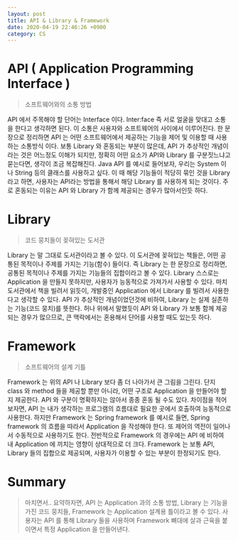 ```yaml
---
layout: post
title: API & Library & Framework
date: 2020-04-19 22:46:26 +0900
category: CS
---
```


# API ( Application Programming Interface )

> 소프트웨어와의 소통 방법

API 에서 주목해야 할 단어는 Interface 이다.
Inter:face 즉 서로 얼굴을 맞대고 소통을 한다고 생각하면 된다.
이 소통은 사용자와 소프트웨어의 사이에서 이루어진다.
한 문장으로 정리하면 API 는 어떤 소프트웨어에서 제공하는 기능을 제어 및 이용할 때 사용하는 소통방식 이다.
보통 Library 와 혼동되는 부분이 많은데, API 가 추상적인 개념이라는 것은 어느정도 이해가 되지만,
정확히 어떤 요소가 API와 Library 를 구분짓느냐고 묻는다면, 생각이 조금 복잡해진다.
Java API 를 예시로 들어보자, 우리는 System 이나 String 등의 클래스를 사용하고 싶다.
이 때 해당 기능들이 적당히 묶인 것을 Library 라고 하면,
사용자는 API라는 방법을 통해서 해당 Library 를 사용하게 되는 것이다.
주로 혼동되는 이유는 API 와 Library 가 함께 제공되는 경우가 많아서인듯 하다.


# Library

> 코드 뭉치들이 꽂혀있는 도서관

Library 는 말 그대로 도서관이라고 볼 수 있다.
이 도서관에 꽂혀있는 책들은, 어떤 공통된 목적이나 주제를 가지는 기능(함수) 들이다.
즉 Library 는 한 문장으로 정리하면, 공통된 목적이나 주제를 가지는 기능들의 집합이라고 볼 수 있다.
Library 스스로는 Application 을 만들지 못하지만, 사용자가 능동적으로 가져가서 사용할 수 있다.
마치 도서관에서 책을 빌려서 읽듯이, 개발중인 Application 에서 Library 를 빌려서 사용한다고 생각할 수 있다.
API 가 추상적인 개념이었던것에 비하여, Library 는 실제 실존하는 기능(코드 뭉치)를 뜻한다.
허나 위에서 말했듯이 API 와 Library 가 보통 함께 제공되는 경우가 많으므로, 큰 맥락에서는 혼용해서 단어를 사용할 때도 있는듯 하다.


# Framework

> 소프트웨어의 설계 기틀

Framework 는 위의 API 나 Library 보다 좀 더 나아가서 큰 그림을 그린다.
단지 class 와 method 들을 제공할 뿐만 아니라, 어떤 구조로 Application 을 만들어야 할지 제공한다.
API 와 구분이 명확하지는 않아서 종종 혼동 될 수도 있다.
차이점을 적어보자면, API 는 내가 생각하는 프로그램의 흐름대로 필요한 곳에서 호출하여 능동적으로 사용한다.
하지만 Framework 는 Spring framework 를 예시로 들면, Spring framework 의 흐름을 따라서 Application 을 작성해야 한다.
또 제어의 역전이 일어나서 수동적으로 사용하기도 한다.
전반적으로 Framework 의 경우에는 API 에 비하여 내 Application 에 끼치는 영향이 상대적으로 더 크다.
Framework 는 보통 API, Library 들의 집합으로 제공되며, 사용자가 이용할 수 있는 부분이 한정되기도 한다.


# Summary
> 마치면서..
요약하자면, API 는 Application 과의 소통 방법, Library 는 기능을 가진 코드 뭉치들, Framework 는 Application 설계용 틀이라고 볼 수 있다.
사용자는 API 를 통해 Library 들을 사용하며 Framework 뼈대에 살과 근육을 붙이면서 특정 Application 을 만들어낸다.
